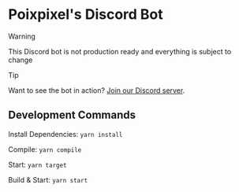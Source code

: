 # Poixpixel's Discord Bot

> [!WARNING]
> This Discord bot is not production ready and everything is subject to change

> [!TIP]
> Want to see the bot in action? [Join our Discord server](https://discord.gg/KRTGjxx7gY).

## Development Commands

Install Dependencies: ``yarn install``

Compile: ``yarn compile``

Start: ``yarn target``

Build & Start: ``yarn start``
